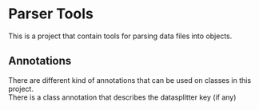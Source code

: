 # Parser Tools

This is a project that contain tools for parsing data files into objects.

## Annotations

There are different kind of annotations that can be used on classes in this project.<br/>
There is a class annotation that describes the datasplitter key (if any)<br/>